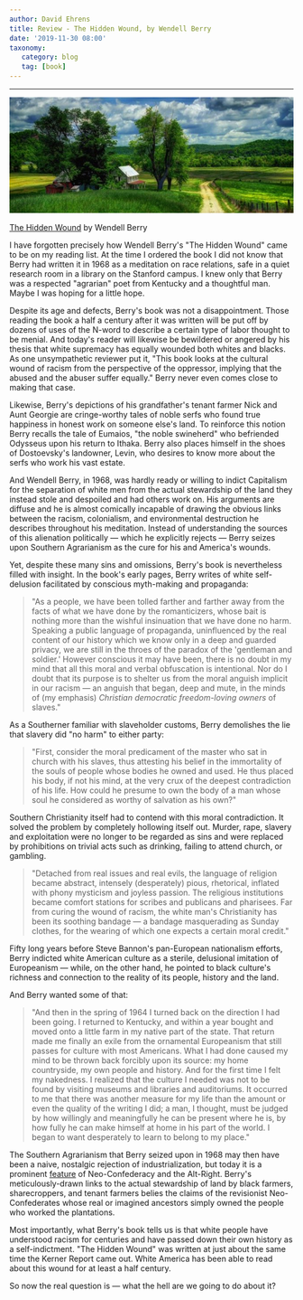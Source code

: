 ```yaml
---
author: David Ehrens
title: Review - The Hidden Wound, by Wendell Berry
date: '2019-11-30 08:00'
taxonomy:
   category: blog
   tag: [book]
---
```

---

![](kentucky-farm.jpg)

[The Hidden Wound](https://www.goodreads.com/book/show/227313.The_Hidden_Wound) by Wendell Berry

I have forgotten precisely how Wendell Berry's "The Hidden Wound" came to be on my reading list. At the time I ordered the book I did not know that Berry had written it in 1968 as a meditation on race relations, safe in a quiet research room in a library on the Stanford campus. I knew only that Berry was a respected "agrarian" poet from Kentucky and a thoughtful man. Maybe I was hoping for a little hope.

Despite its age and defects, Berry's book was not a disappointment. Those reading the book a half a century after it was written will be put off by dozens of uses of the N-word to describe a certain type of labor thought to be menial. And today's reader will likewise be bewildered or angered by his thesis that white supremacy has equally wounded both whites and blacks. As one unsympathetic reviewer put it, "This book looks at the cultural wound of racism from the perspective of the oppressor, implying that the abused and the abuser suffer equally." Berry never even comes close to making that case.

Likewise, Berry's depictions of his grandfather's tenant farmer Nick and Aunt Georgie are cringe-worthy tales of noble serfs who found true happiness in honest work on someone else's land. To reinforce this notion Berry recalls the tale of Eumaios, "the noble swineherd" who befriended Odysseus upon his return to Ithaka. Berry also places himself in the shoes of Dostoevsky's landowner, Levin, who desires to know more about the serfs who work his vast estate.

And Wendell Berry, in 1968, was hardly ready or willing to indict Capitalism for the separation of white men from the actual stewardship of the land they instead stole and despoiled and had others work on. His arguments are diffuse and he is almost comically incapable of drawing the obvious links between the racism, colonialism, and environmental destruction he describes throughout his meditation. Instead of understanding the sources of this alienation politically — which he explicitly rejects — Berry seizes upon Southern Agrarianism as the cure for his and America's wounds.

Yet, despite these many sins and omissions, Berry's book is nevertheless filled with insight. In the book's early pages, Berry writes of white self-delusion facilitated by conscious myth-making and propaganda:

> "As a people, we have been tolled farther and farther away from the facts of what we have done by the romanticizers, whose bait is nothing more than the wishful insinuation that we have done no harm. Speaking a public language of propaganda, uninfluenced by the real content of our history which we know only in a deep and guarded privacy, we are still in the throes of the paradox of the 'gentleman and soldier.' However conscious it may have been, there is no doubt in my mind that all this moral and verbal obfuscation is intentional. Nor do I doubt that its purpose is to shelter us from the moral anguish implicit in our racism — an anguish that began, deep and mute, in the minds of (my emphasis) *Christian democratic freedom-loving owners* of slaves."

As a Southerner familiar with slaveholder customs, Berry demolishes the lie that slavery did "no harm" to either party:

> "First, consider the moral predicament of the master who sat in church with his slaves, thus attesting his belief in the immortality of the souls of people whose bodies he owned and used. He thus placed his body, if not his mind, at the very crux of the deepest contradiction of his life. How could he presume to own the body of a man whose soul he considered as worthy of salvation as his own?"

Southern Christianity itself had to contend with this moral contradiction. It solved the problem by completely hollowing itself out. Murder, rape, slavery and exploitation were no longer to be regarded as sins and were replaced by prohibitions on trivial acts such as drinking, failing to attend church, or gambling.

> "Detached from real issues and real evils, the language of religion became abstract, intensely (desperately) pious, rhetorical, inflated with phony mysticism and joyless passion. The religious institutions became comfort stations for scribes and publicans and pharisees. Far from curing the wound of racism, the white man's Christianity has been its soothing bandage — a bandage masquerading as Sunday clothes, for the wearing of which one expects a certain moral credit."

Fifty long years before Steve Bannon's pan-European nationalism efforts, Berry indicted white American culture as a sterile, delusional imitation of Europeanism — while, on the other hand, he pointed to black culture's richness and connection to the reality of its people, history and the land.

And Berry wanted some of that:

> "And then in the spring of 1964 I turned back on the direction I had been going. I returned to Kentucky, and within a year bought and moved onto a little farm in my native part of the state. That return made me finally an exile from the ornamental Europeanism that still passes for culture with most Americans. What I had done caused my mind to be thrown back forcibly upon its source: my home countryside, my own people and history. And for the first time I felt my nakedness. I realized that the culture I needed was not to be found by visiting museums and libraries and auditoriums. It occurred to me that there was another measure for my life than the amount or even the quality of the writing I did; a man, I thought, must be judged by how willingly and meaningfully he can be present where he is, by how fully he can make himself at home in his part of the world. I began to want desperately to learn to belong to my place."

The Southern Agrarianism that Berry seized upon in 1968 may then have been a naive, nostalgic rejection of industrialization, but today it is a prominent [feature](http://southernagrarian.org/about/) of Neo-Confederacy and the Alt-Right. Berry's meticulously-drawn links to the actual stewardship of land by black farmers, sharecroppers, and tenant farmers belies the claims of the revisionist Neo-Confederates whose real or imagined ancestors simply owned the people who worked the plantations.

Most importantly, what Berry's book tells us is that white people have understood racism for centuries and have passed down their own history as a self-indictment. "The Hidden Wound" was written at just about the same time the Kerner Report came out. White America has been able to read about this wound for at least a half century.

So now the real question is — what the hell are we going to do about it?

